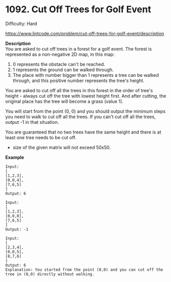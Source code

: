 # 1092. Cut Off Trees for Golf Event

Difficulty: Hard

https://www.lintcode.com/problem/cut-off-trees-for-golf-event/description

**Description**  
You are asked to cut off trees in a forest for a golf event. The forest is represented as a non-negative 2D map, in this map:

1. 0 represents the obstacle can't be reached.
2. 1 represents the ground can be walked through.
3. The place with number bigger than 1 represents a tree can be walked through, and this positive number represents the tree's height.

You are asked to cut off all the trees in this forest in the order of tree's height - always cut off the tree with lowest height first. And after cutting, the original place has the tree will become a grass (value 1).

You will start from the point (0, 0) and you should output the minimum steps you need to walk to cut off all the trees. If you can't cut off all the trees, output -1 in that situation.

You are guaranteed that no two trees have the same height and there is at least one tree needs to be cut off.

* size of the given matrix will not exceed 50x50.

**Example**  
```
Input:
[
[1,2,3],
[0,0,4],
[7,6,5]
]
Output: 6

Input:
[
[1,2,3],
[0,0,0],
[7,6,5]
]
Output: -1

Input:
[
[2,3,4],
[0,0,5],
[8,7,6]
]
Output: 6
Explanation: You started from the point (0,0) and you can cut off the tree in (0,0) directly without walking.
```